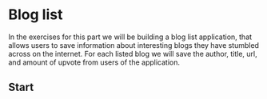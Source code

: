 # Blog list

In the exercises for this part we will be building a blog list application, that allows users to save information about
interesting blogs they have stumbled across on the internet. For each listed blog we will save the author, title, url,
and amount of upvote from users of the application.

## Start